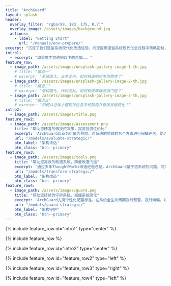 ```yaml
---
title: "ArchGuard"
layout: splash
header:
  overlay_filter: "rgba(99, 183, 175, 0.7)"
  overlay_image: /assets/images/background.jpg
  actions:
    - label: "Getting Start"
      url: "/manuals/env-prepare/"
excerpt: "沉淀了我们遗留系统现代化改造经验，向您提供遗留系统现代化全过程中策略定制，改造工具，以及演进架构的帮助"
intro1: 
  - excerpt: "如果施主您遇到以下的苦恼。。。"
feature_row:
  - image_path: /assets/images/unsplash-gallery-image-1-th.jpg
    # title: "痛点一"
    # excerpt: "系统庞大，业务复杂，如何快速响应市场需求？"
  - image_path: /assets/images/unsplash-gallery-image-2-th.jpg
    # title: "痛点二"
    # excerpt: "架构腐化，代码混乱，如何有效降低改造门槛？"
  - image_path: /assets/images/unsplash-gallery-image-3-th.jpg
    # title: "痛点三"
    # excerpt: "如何从总体上客观评估各系统架构并有效减缓腐化？"
intro2: 
  - image_path: /assets/images/title.png
feature_row2:
  - image_path: /assets/images/assessment.png
    title: "帮助您精准的做投资决策，提高投资性价比"
    excerpt: 'ArchGuard以业务价值为导向，对系统的项目的各个方面进行扫描评估，助力用户找到系统存在的薄弱环节'
    url: "/models/evaluate-strategic/"
    btn_label: "架构评估"
    btn_class: "btn--primary"
feature_row3:
  - image_path: /assets/images/tools.png
    title: "帮助您高效的改造系统，降低改造门槛"
    excerpt: '通过多年ThoughtWorks改造经验总结，ArchGuard基于您系统的问题，向您推荐最适合的改造工具（自研/三方），自动，高效，安全的进行改造'
    url: "/models/transform-strategic/"
    btn_label: "架构改造"
    btn_class: "btn--primary"
feature_row4:
  - image_path: /assets/images/guard.png
    title: "帮助您持续的守护系统，减缓系统腐化"
    excerpt: 'ArchGuard支持个性化配置标准，在系统全生命周期及时预警，及时纠偏，以减缓系统腐化'
    url: "/models/guard-strategic/"
    btn_label: "架构守护"
    btn_class: "btn--primary"
---
```


{% include feature_row id="intro1" type="center" %}

{% include feature_row %}

{% include feature_row id="intro2" type="center" %}

{% include feature_row id="feature_row2" type="left" %}

{% include feature_row id="feature_row3" type="right" %}

{% include feature_row id="feature_row4" type="left" %}
